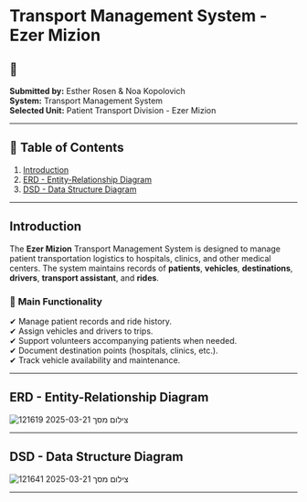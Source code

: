 # Transport Management System - Ezer Mizion

## 📌 
**Submitted by:** Esther Rosen & Noa Kopolovich  
**System:** Transport Management System  
**Selected Unit:** Patient Transport Division - Ezer Mizion  

---

## 📖 Table of Contents
1. [Introduction](#introduction)
2. [ERD - Entity-Relationship Diagram](#erd---entity-relationship-diagram)
3. [DSD - Data Structure Diagram](#dsd---data-structure-diagram)

---

## Introduction
The **Ezer Mizion** Transport Management System is designed to manage patient transportation logistics to hospitals, clinics, and other medical centers. The system maintains records of **patients**, **vehicles**, **destinations**, **drivers**, **transport assistant**, and **rides**.

### 🎯 **Main Functionality**
✔ Manage patient records and ride history.  
✔ Assign vehicles and drivers to trips.  
✔ Support volunteers accompanying patients when needed.  
✔ Document destination points (hospitals, clinics, etc.).  
✔ Track vehicle availability and maintenance.  

---

## ERD - Entity-Relationship Diagram
![צילום מסך 2025-03-21 121619](https://github.com/user-attachments/assets/7c1c655b-97ea-4098-b4e1-fd4ed9492e29)

---

## DSD - Data Structure Diagram
![צילום מסך 2025-03-21 121641](https://github.com/user-attachments/assets/b3017039-ccf8-4a3c-ac36-fd736864ccf1)

---

